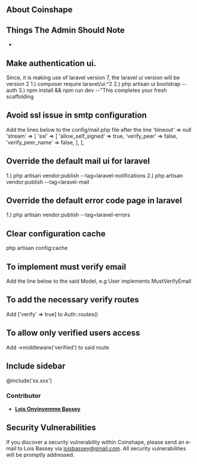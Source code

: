 ## About Coinshape

## Things The Admin Should Note
- 

## Make authentication ui.
Since, it is making use of laravel version 7, the laravel ui version will be version 2
1.) composer require laravel/ui:^2
2.) php artisan ui bootstrap --auth
3.) npm install && npm run dev --"This completes your fresh scaffolding

## Avoid ssl issue in smtp configuration
Add the lines below to the config/mail.php file after the line 'timeout' => null 
'stream' => [
    'ssl' => [
        'allow_self_signed' => true,
        'verify_peer' => false,
        'verify_peer_name' => false,
    ],
],

## Override the default mail ui for laravel
1.) php artisan vendor:publish --tag=laravel-notifications
2.) php artisan vendor:publish --tag=laravel-mail

## Override the default error code page in laravel
1.) php artisan vendor:publish --tag=laravel-errors

## Clear configuration cache
php artisan config:cache

## To implement must verify email
Add the line below to the said Model, e.g User
implements MustVerifyEmail

## To add the necessary verify routes
Add ['verify' => true] to Auth::routes()

## To allow only verified users access
Add ->middleware('verified') to said route

## Include sidebar
@include('xx.xxx')


### Contributor

- **[Lois Onyinyemme Bassey](https://github.com/ThatLadyDev/)**


## Security Vulnerabilities

If you discover a security vulnerability within Coinshape, please send an e-mail to Lois Bassey via [loisbassey@gmail.com](mailto:loisbassey@gmail.com). All security vulnerabilities will be promptly addressed.

